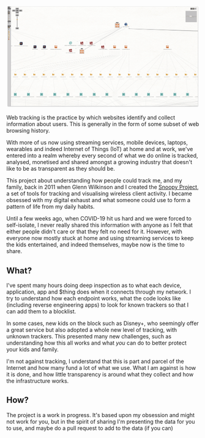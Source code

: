 ![bamgrid](/img/bamgrid.png)



Web tracking is the practice by which websites identify and collect information about users. This is generally in the form of some subset of web browsing history.

With more of us now using streaming services, mobile devices, laptops, wearables and indeed Internet of Things (IoT) at home and at work, we've entered into a realm whereby every second of what we do online is tracked, analysed, monetised and shared amongst a growing industry that doesn't like to be as transparent as they should be. 

This project about understanding how people could track me, and my family, back in 2011 when Glenn Wilkinson and I created the [Snoopy Project](https://sensepost.com/blog/2013/never-mind-the-spies-the-security-gaps-inside-your-phone/), a set of tools for tracking and visualising wireless client activity.  I became obsessed with my digital exhaust and what someone could use to form a pattern of life from my daily habits. 

Until a few weeks ago, when COVID-19 hit us hard and we were forced to self-isolate, I never really shared this information with anyone as I felt that either people didn't care or that they felt no need for it. However, with everyone now mostly stuck at home and using streaming services to keep the kids entertained, and indeed themselves, maybe now is the time to share.

## What?

I've spent many hours doing deep inspection as to what each device, application, app and $thing does when it connects through my network. I try to understand how each endpoint works, what the code looks like (including reverse engineering apps) to look for known trackers so that I can add them to a blocklist. 

In some cases, new kids on the block such as Disney+, who seemingly offer a great service but also adopted a whole new level of tracking, with unknown trackers. This presented many new challenges, such as understanding how this all works and what *you* can do to better protect your kids and family. 

I'm not against tracking, I understand that this is part and parcel of the Internet and how many fund a lot of what we use. What I am against is how it is done, and how little transparency is around what they collect and how the infrastructure works. 

## How?

The project is a work in progress. It's based upon my obsession and might not work for you, but in the spirit of sharing I'm presenting the data for you to use, and maybe do a pull request to add to the data (if you can)



